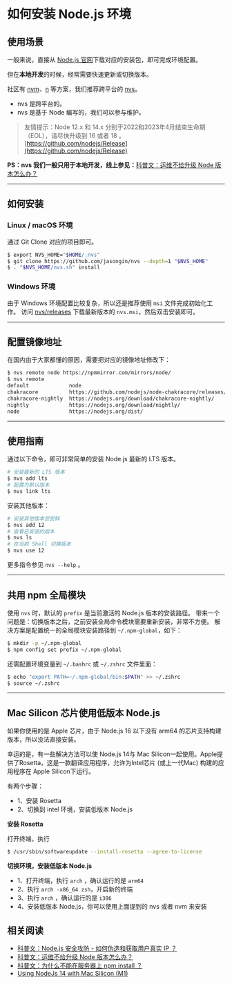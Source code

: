 # 如何安装 Node.js 环境

## 使用场景

一般来说，直接从 [Node.js 官网](https://nodejs.org/)下载对应的安装包，即可完成环境配置。

但在**本地开发**的时候，经常需要快速更新或切换版本。

社区有 [nvm](https://github.com/creationix/nvm)、[n](https://github.com/tj/n) 等方案，我们推荐跨平台的 [nvs](https://github.com/jasongin/nvs)。

- nvs 是跨平台的。
- nvs 是基于 Node 编写的，我们可以参与维护。



> 友情提示：Node 12.x 和 14.x 分别于2022和2023年4月结束生命期（EOL），请尽快升级到 16 或者 18 。
> [https://github.com/nodejs/Release](https://github.com/nodejs/Release)



**PS：nvs 我们一般只用于本地开发，线上参见：**[科普文：运维不给升级 Node 版本怎么办？](https://zhuanlan.zhihu.com/p/39226941)

---

## 如何安装

### Linux / macOS 环境

通过 Git Clone 对应的项目即可。

```bash
$ export NVS_HOME="$HOME/.nvs"
$ git clone https://github.com/jasongin/nvs --depth=1 "$NVS_HOME"
$ . "$NVS_HOME/nvs.sh" install
```

### Windows 环境

由于 Windows 环境配置比较复杂，所以还是推荐使用 `msi` 文件完成初始化工作。
访问 [nvs/releases](https://github.com/jasongin/nvs/releases) 下载最新版本的 `nvs.msi`，然后双击安装即可。

---

## 配置镜像地址
在国内由于大家都懂的原因，需要把对应的镜像地址修改下：
```bash
$ nvs remote node https://npmmirror.com/mirrors/node/
$ nvs remote
default             node
chakracore          https://github.com/nodejs/node-chakracore/releases/
chakracore-nightly  https://nodejs.org/download/chakracore-nightly/
nightly             https://nodejs.org/download/nightly/
node                https://nodejs.org/dist/
```

---

## 使用指南
通过以下命令，即可非常简单的安装 Node.js 最新的 LTS 版本。
```bash
# 安装最新的 LTS 版本
$ nvs add lts
# 配置为默认版本
$ nvs link lts
```
安装其他版本：
```bash
# 安装其他版本尝尝鲜
$ nvs add 12
# 查看已安装的版本
$ nvs ls
# 在当前 Shell 切换版本
$ nvs use 12
```
更多指令参见 `nvs --help` 。

---

## 共用 npm 全局模块
使用 `nvs` 时，默认的 `prefix` 是当前激活的 Node.js 版本的安装路径。
带来一个问题是：切换版本之后，之前安装全局命令模块需要重新安装，非常不方便。
解决方案是配置统一的全局模块安装路径到 `~/.npm-global`，如下：
```bash
$ mkdir -p ~/.npm-global
$ npm config set prefix ~/.npm-global
```
还需配置环境变量到 `~/.bashrc` 或 `~/.zshrc` 文件里面：
```bash
$ echo "export PATH=~/.npm-global/bin:$PATH" >> ~/.zshrc
$ source ~/.zshrc
```

---



## Mac Silicon 芯片使用低版本 Node.js

如果你使用的是 Apple 芯片，由于 Node.js 16 以下没有 arm64 的芯片支持构建版本，所以没法直接安装。

幸运的是，有一些解决方法可以使 Node.js 14与 Mac Silicon一起使用。Apple提供了Rosetta，这是一款翻译应用程序，允许为Intel芯片 (或上一代Mac) 构建的应用程序在  Apple Silicon下运行。

有两个步骤：

* 1、安装 Rosetta
* 2、切换到 intel 环境，安装低版本 Node.js



**安装 Rosetta**

打开终端，执行

```bash
$ /usr/sbin/softwareupdate --install-rosetta --agree-to-license
```



**切换环境，安装低版本 Node.js**

* 1、打开终端，执行 `arch` ，确认运行的是 `arm64`
* 2、执行 `arch -x86_64 zsh`，开启新的终端
* 3、执行 `arch` ，确认运行的是 `i386`
* 4、安装低版本 Node.js，你可以使用上面提到的 nvs 或者 nvm 来安装





## 相关阅读

- [科普文：Node.js 安全攻防 - 如何伪造和获取用户真实 IP ？](https://zhuanlan.zhihu.com/p/62265144)
- [科普文：运维不给升级 Node 版本怎么办？](https://zhuanlan.zhihu.com/p/39226941)
- [科普文：为什么不能在服务器上 npm install ？](https://zhuanlan.zhihu.com/p/39209596)
- [Using NodeJs 14 with Mac Silicon (M1)](https://devzilla.io/using-nodejs-14-with-mac-silicon-m1)
